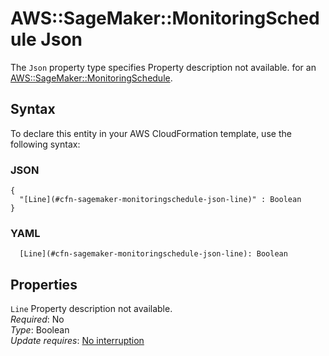 # AWS::SageMaker::MonitoringSchedule Json<a name="aws-properties-sagemaker-monitoringschedule-json"></a>

<a name="aws-properties-sagemaker-monitoringschedule-json-description"></a>The `Json` property type specifies Property description not available\. for an [AWS::SageMaker::MonitoringSchedule](aws-resource-sagemaker-monitoringschedule.md)\.

## Syntax<a name="aws-properties-sagemaker-monitoringschedule-json-syntax"></a>

To declare this entity in your AWS CloudFormation template, use the following syntax:

### JSON<a name="aws-properties-sagemaker-monitoringschedule-json-syntax.json"></a>

```
{
  "[Line](#cfn-sagemaker-monitoringschedule-json-line)" : Boolean
}
```

### YAML<a name="aws-properties-sagemaker-monitoringschedule-json-syntax.yaml"></a>

```
  [Line](#cfn-sagemaker-monitoringschedule-json-line): Boolean
```

## Properties<a name="aws-properties-sagemaker-monitoringschedule-json-properties"></a>

`Line`  <a name="cfn-sagemaker-monitoringschedule-json-line"></a>
Property description not available\.  
*Required*: No  
*Type*: Boolean  
*Update requires*: [No interruption](https://docs.aws.amazon.com/AWSCloudFormation/latest/UserGuide/using-cfn-updating-stacks-update-behaviors.html#update-no-interrupt)
